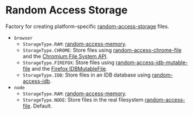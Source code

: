 # Random Access Storage

Factory for creating platform-specific [random-access-storage](https://github.com/random-access-storage) files.

- `browser`
  - `StorageType.RAM`: [random-access-memory](https://github.com/random-access-storage/random-access-memory).
  - `StorageType.CHROME`: Store files using [random-access-chrome-file](https://github.com/dxos/random-access-chrome-file) and the [Chromium File System API](https://web.dev/native-file-system/).
  - `StorageType.FIREFOX`: Store files using [random-access-idb-mutable-file](https://github.com/random-access-storage/random-access-idb-mutable-file) and the [Firefox IDBMutableFile](https://developer.mozilla.org/en-US/docs/Web/API/IDBMutableFile).
  - `StorageType.IDB`: Store files in an IDB database using [random-access-idb](https://github.com/random-access-storage/random-access-idb).
- `node`
  - `StorageType.RAM`: [random-access-memory](https://github.com/random-access-storage/random-access-memory).
  - `StorageType.NODE`: Store files in the real filesystem [random-access-file](https://github.com/random-access-storage/random-access-file). Default.

